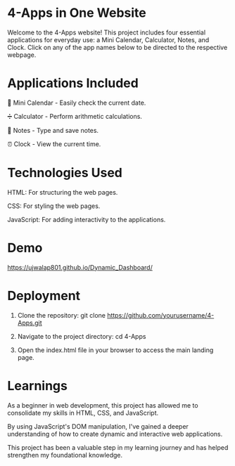 # 4-Apps in One Website
Welcome to the 4-Apps website! This project includes four essential applications for everyday use: a Mini Calendar, Calculator, Notes, and Clock. Click on any of the app names below to be directed to the respective webpage.

 # Applications Included
📅 Mini Calendar - Easily check the current date.

➗ Calculator - Perform arithmetic calculations.

📝 Notes - Type and save notes.

⏰ Clock - View the current time.

# Technologies Used
HTML: For structuring the web pages.

CSS: For styling the web pages.

JavaScript: For adding interactivity to the applications.


# Demo
https://ujwalap801.github.io/Dynamic_Dashboard/ 

# Deployment
1) Clone the repository:
git clone https://github.com/yourusername/4-Apps.git

2) Navigate to the project directory:
cd 4-Apps

3) Open the index.html file in your browser to access the main landing page.

# Learnings
As a beginner in web development, this project has allowed me to consolidate my skills in HTML, CSS, and JavaScript.

 By using JavaScript's DOM manipulation, I've gained a deeper understanding of how to create dynamic and interactive web applications. 

This project has been a valuable step in my learning journey and has helped strengthen my foundational knowledge.
